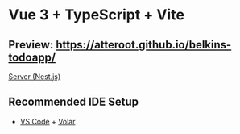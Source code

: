 # Vue 3 + TypeScript + Vite

## Preview: https://atteroot.github.io/belkins-todoapp/
[Server (Nest.js)](https://github.com/Atteroot/belkins-todoapp/tree/server)


## Recommended IDE Setup

- [VS Code](https://code.visualstudio.com/) + [Volar](https://marketplace.visualstudio.com/items?itemName=Vue.volar)

